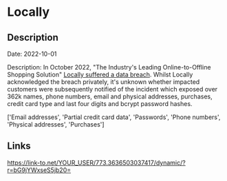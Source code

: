 # Locally

## Description

Date: 2022-10-01

Description:
In October 2022, &quot;The Industry's Leading Online-to-Offline Shopping Solution&quot; <a href="https://twitter.com/troyhunt/status/1677855117960441858" target="_blank" rel="noopener">Locally suffered a data breach</a>. Whilst Locally acknowledged the breach privately, it's unknown whether impacted customers were subsequently notified of the incident which exposed over 362k names, phone numbers, email and physical addresses, purchases, credit card type and last four digits and bcrypt password hashes.


['Email addresses', 'Partial credit card data', 'Passwords', 'Phone numbers', 'Physical addresses', 'Purchases']

## Links

https://link-to.net/YOUR_USER/773.3636503037417/dynamic/?r=bG9jYWxseS5jb20=